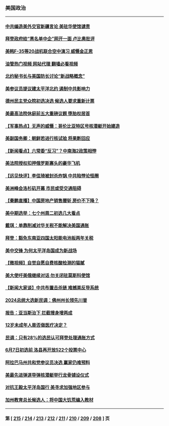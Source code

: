 ### 美国政治
---
#### [中共编造美外交官新疆言论 美驻华使馆谴责](../../pages/ncid1078159/n13754364.md?06080445) 
#### [拜登政府给“黑名单中企”网开一面 卢比奥批评](../../pages/ncid1078159/n13754340.md?06080445) 
#### [美韩F-35等20战机联合空中演习 威慑金正恩](../../pages/ncid1078159/n13754284.md?06080445) 
#### [油管热门视频 网站代理 翻墙必看视频](http://209.222.30.114:81/youtube.html?06080445)
#### [北约秘书长与美国防长讨论“新战略概念”](../../pages/ncid1078159/n13754325.md?06080445) 
#### [美参议员提议建太平洋北约 遏制中共影响力](../../pages/ncid1078159/n13754266.md?06080445) 
#### [德州民主党众院初选决选 候选人要求重新计票](../../pages/ncid1078159/n13753708.md?06080445) 
#### [美最高法院休庭前五大重磅议题 堕胎权居首](../../pages/ncid1078159/n13751188.md?06080445) 
#### [【军事热点】无声的威慑：哥伦比亚特区号核潜艇开始建造](../../pages/ncid1078159/n13753624.md?06080445) 
#### [美副国务卿：朝鲜若进行核试验 将果断回应](../../pages/ncid1078159/n13754039.md?06080445) 
#### [【新闻看点】六常委“反习”？中南海2政策相悖](../../pages/ncid1078159/n13753677.md?06080445) 
#### [美法院授权扣押俄罗斯寡头的豪华飞机](../../pages/ncid1078159/n13753860.md?06080445) 
#### [【远见快评】李佳琦被封杀炸锅 中共陷悖论怪圈](../../pages/ncid1078159/n13753671.md?06080445) 
#### [美洲峰会洛杉矶开幕 市民或受交通阻碍](../../pages/ncid1078159/n13753681.md?06080445) 
#### [【秦鹏直播】中国房地产销售腰斩 房价不下降？](../../pages/ncid1078159/n13753567.md?06080445) 
#### [美中期选举：七个州周二初选几大看点](../../pages/ncid1078159/n13753568.md?06080445) 
#### [戴琪：单靠削减对华关税不能解决美国通胀](../../pages/ncid1078159/n13753645.md?06080445) 
#### [拜登：豁免东南亚四国太阳能电池板两年关税](../../pages/ncid1078159/n13753566.md?06080445) 
#### [美中交锋 为何太平洋岛国成为新战场](../../pages/ncid1078159/n13753575.md?06080445) 
#### [【微视频】自觉自愿自费核酸检测的猫腻](../../pages/ncid1078159/n13753562.md?06080445) 
#### [美大使吁美俄继续对话 勿关闭驻莫斯科使馆](../../pages/ncid1078159/n13753440.md?06080445) 
#### [【新闻大家谈】中共布置击杀链 难撼美反导系统](../../pages/ncid1078159/n13753489.md?06080445) 
#### [2024总统大选新民调：佛州州长领先川普](../../pages/ncid1078159/n13753114.md?06080445) 
#### [报告：亚当斯治下 拦截搜身增两成](../../pages/ncid1078159/n13753203.md?06080445) 
#### [12岁未成年人能否做医疗决定？](../../pages/ncid1078159/n13753116.md?06080445) 
#### [民调：只有28%的选民认可拜登处理通胀方式](../../pages/ncid1078159/n13753048.md?06080445) 
#### [6月7日初选前 洛县再开放522个投票中心](../../pages/ncid1078159/n13753113.md?06080445) 
#### [阿拉巴马州共和党参议员决选 赢家仍难预料](../../pages/ncid1078159/n13752925.md?06080445) 
#### [美最先进弹道导弹核潜艇举行龙骨铺设仪式](../../pages/ncid1078159/n13752964.md?06080445) 
#### [对抗王毅太平洋岛国行 美寻求加强地区参与](../../pages/ncid1078159/n13752906.md?06080445) 
#### [加州教育总长候选人：将中国大饥荒编入教材](../../pages/ncid1078159/n13752863.md?06080445) 

---
#### 第 [ [215](./215.md?06080445) / [214](./214.md?06080445) / [213](./213.md?06080445) / [212](./212.md?06080445) / [211](./211.md?06080445) / [210](./210.md?06080445) / [209](./209.md?06080445) / [208](./208.md?06080445) ] 页
